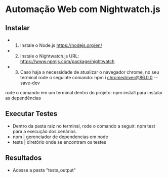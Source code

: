 # Automação Web com Nightwatch.js #
 
## Instalar
- 1) Instale o Node.js
https://nodejs.org/en/ 

- 2) Instale o Nightwatch.js
 URL: https://www.npmjs.com/package/nightwatch

- 3) Caso haja a necessidade de atualizar o navegador chrome, no seu terminal rode o seguinte comando:
 npm i chromedriver@86.0.0 --save-dev
 
rode o comando em um terminal dentro do projeto: npm install para instalar as dependências
 
## Executar Testes
- Dentro da pasta raiz no terminal, rode o comando a seguir: npm test para a execução dos cenários.
- npm | gerenciador de dependencias em node
- tests | diretório onde se encontram os testes
 
## Resultados
- Acesse a pasta "tests_output"